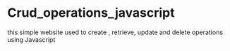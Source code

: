 # Crud_operations_javascript
this simple website used to create , retrieve, update and delete operations using  Javascript
